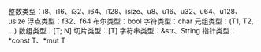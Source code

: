 整数类型：i8、i16、i32、i64、i128、isize、u8、u16、u32、u64、u128、usize
浮点类型：f32、f64
布尔类型：bool
字符类型：char
元组类型：(T1, T2, ...)
数组类型：[T; N]
切片类型：[T]
字符串类型：&str、String
指针类型：*const T、*mut T
